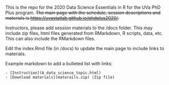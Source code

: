 This is the repo for the 2020 Data Science Essentials in R for the UVa PhD Plus program. ~~The main page with the schedule, session descriptions and materials is https://uvastatlab.github.io/phdplus2020/.~~

Instructors, please add session materials to the /docs folder. This may include zip files, html files generated from RMarkdown, R scripts, data, etc. This can also include the RMarkdown files.

Edit the index.Rmd file (in /docs) to update the main page to include links to materials. 

Example markdown to add a bulleted list with links:

```
- [Instruction](A_data_science_topic.html) 
- [Download materials](materails.zip) (Zip file)
```

